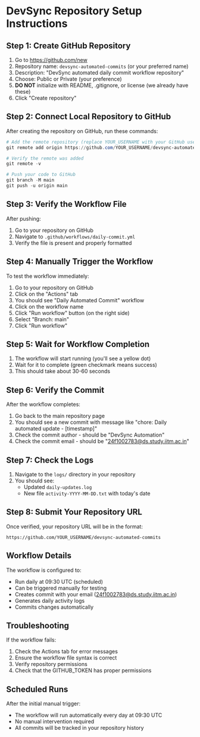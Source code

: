 # DevSync Repository Setup Instructions

## Step 1: Create GitHub Repository

1. Go to https://github.com/new
2. Repository name: `devsync-automated-commits` (or your preferred name)
3. Description: "DevSync automated daily commit workflow repository"
4. Choose: Public or Private (your preference)
5. **DO NOT** initialize with README, .gitignore, or license (we already have these)
6. Click "Create repository"

## Step 2: Connect Local Repository to GitHub

After creating the repository on GitHub, run these commands:

```powershell
# Add the remote repository (replace YOUR_USERNAME with your GitHub username)
git remote add origin https://github.com/YOUR_USERNAME/devsync-automated-commits.git

# Verify the remote was added
git remote -v

# Push your code to GitHub
git branch -M main
git push -u origin main
```

## Step 3: Verify the Workflow File

After pushing:
1. Go to your repository on GitHub
2. Navigate to `.github/workflows/daily-commit.yml`
3. Verify the file is present and properly formatted

## Step 4: Manually Trigger the Workflow

To test the workflow immediately:

1. Go to your repository on GitHub
2. Click on the "Actions" tab
3. You should see "Daily Automated Commit" workflow
4. Click on the workflow name
5. Click "Run workflow" button (on the right side)
6. Select "Branch: main"
7. Click "Run workflow"

## Step 5: Wait for Workflow Completion

1. The workflow will start running (you'll see a yellow dot)
2. Wait for it to complete (green checkmark means success)
3. This should take about 30-60 seconds

## Step 6: Verify the Commit

After the workflow completes:
1. Go back to the main repository page
2. You should see a new commit with message like "chore: Daily automated update - [timestamp]"
3. Check the commit author - should be "DevSync Automation"
4. Check the commit email - should be "24f1002783@ds.study.iitm.ac.in"

## Step 7: Check the Logs

1. Navigate to the `logs/` directory in your repository
2. You should see:
   - Updated `daily-updates.log`
   - New file `activity-YYYY-MM-DD.txt` with today's date

## Step 8: Submit Your Repository URL

Once verified, your repository URL will be in the format:
```
https://github.com/YOUR_USERNAME/devsync-automated-commits
```

## Workflow Details

The workflow is configured to:
- Run daily at 09:30 UTC (scheduled)
- Can be triggered manually for testing
- Creates commit with your email (24f1002783@ds.study.iitm.ac.in)
- Generates daily activity logs
- Commits changes automatically

## Troubleshooting

If the workflow fails:
1. Check the Actions tab for error messages
2. Ensure the workflow file syntax is correct
3. Verify repository permissions
4. Check that the GITHUB_TOKEN has proper permissions

## Scheduled Runs

After the initial manual trigger:
- The workflow will run automatically every day at 09:30 UTC
- No manual intervention required
- All commits will be tracked in your repository history

